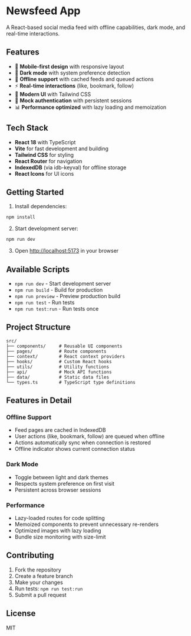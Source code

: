 # Newsfeed App

A React-based social media feed with offline capabilities, dark mode, and real-time interactions.

## Features

- 📱 **Mobile-first design** with responsive layout
- 🌙 **Dark mode** with system preference detection
- 🔄 **Offline support** with cached feeds and queued actions
- ⚡ **Real-time interactions** (like, bookmark, follow)
- 🎨 **Modern UI** with Tailwind CSS
- 🔐 **Mock authentication** with persistent sessions
- 📊 **Performance optimized** with lazy loading and memoization

## Tech Stack

- **React 18** with TypeScript
- **Vite** for fast development and building
- **Tailwind CSS** for styling
- **React Router** for navigation
- **IndexedDB** (via idb-keyval) for offline storage
- **React Icons** for UI icons

## Getting Started

1. Install dependencies:
```bash
npm install
```

2. Start development server:
```bash
npm run dev
```

3. Open [http://localhost:5173](http://localhost:5173) in your browser

## Available Scripts

- `npm run dev` - Start development server
- `npm run build` - Build for production
- `npm run preview` - Preview production build
- `npm run test` - Run tests
- `npm run test:run` - Run tests once

## Project Structure

```
src/
├── components/     # Reusable UI components
├── pages/          # Route components
├── context/        # React context providers
├── hooks/          # Custom React hooks
├── utils/          # Utility functions
├── api/            # Mock API functions
├── data/           # Static data files
└── types.ts        # TypeScript type definitions
```

## Features in Detail

### Offline Support
- Feed pages are cached in IndexedDB
- User actions (like, bookmark, follow) are queued when offline
- Actions automatically sync when connection is restored
- Offline indicator shows current connection status

### Dark Mode
- Toggle between light and dark themes
- Respects system preference on first visit
- Persistent across browser sessions

### Performance
- Lazy-loaded routes for code splitting
- Memoized components to prevent unnecessary re-renders
- Optimized images with lazy loading
- Bundle size monitoring with size-limit

## Contributing

1. Fork the repository
2. Create a feature branch
3. Make your changes
4. Run tests: `npm run test:run`
5. Submit a pull request

## License

MIT

